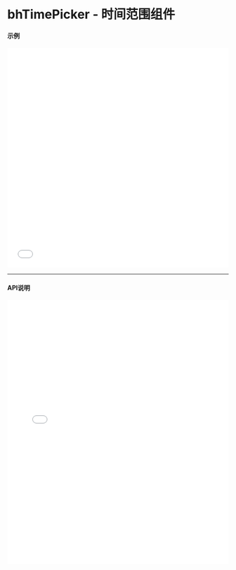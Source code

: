 # bhTimePicker - 时间范围组件

#### 示例

<iframe width="100%" height="500" src="//jsrun.net/M4pKp/embedded/all/light/" allowfullscreen="allowfullscreen" frameborder="0"></iframe>

*****
#### API说明

<iframe width="100%" height="600" src="../bh_apis/1.0/module-bhTimePicker.html" frameborder="0" id="innerFrame"></iframe>